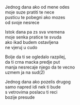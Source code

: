 Jednog dana ako od mene odes <br />
moje suze pratiti te nece <br />
pusticu te pobegni ako mozes <br />
od svoje nesrece

Istok dana pa zs sva vremena <br />
moje senka pratice te svuda <br />
ako ikad budem ostavljena <br />
ne vjeruj u cudo

Bolje da ti se ogledalo razpilej, <br />
da ti crna macka predje put <br />
manja nesrecaje njego da te vecno <br />
uzmem ja na sud(2)

Jednog dana ako pozelis drugog <br />
samo napred idi nek ti bude <br />
s vetrovima poslacu ti reci <br />
bozije presude